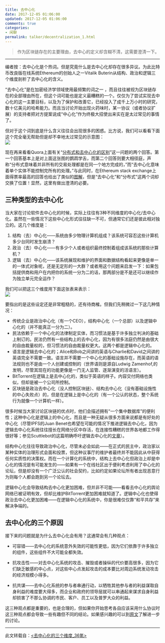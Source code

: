 ```yaml
---
title: 去中心化
date: 2017-12-05 01:06:00
updated: 2017-12-05 01:06:00
comments: true
categories: 
- 闲聊
permalink: talker/decentralization_1.html    
---
```


>作为区块链存在的主要理由，去中心的定义却含糊不清，这需要澄清一下。

---

编者按：去中心化是个热词。但是究竟什么是去中心化却存在很多异议。为此比特币改良版在线系统Ethereum的创始人之一Vitalik Buterin从结构、政治和逻辑三个维度剖析了去中心化的含义。  
  
“去中心化”是在加密经济学领域使用最频繁的词之一 ，而且往往被视为区块链存在的全部理由所在，但这个词可能也是定义最糟糕的一个。仅仅为了尝试实现去中心化的这一主要目标，以及为了保护和改善它，已经投入了成千上万小时的研究，数十亿美元的哈希能力。而且当讨论开始出现火药味时，某一协议（或者协议扩展）的支持者把对方提案说成“中心化”作为终极大招使出来实在是太过常见的事情了。  
  
但对于这个词到底是什么含义往往会出现很多的困惑。比方说，我们可以看看下面这个完全毫无帮助但是却不幸地太过常见的示意图：  
![][1]  
  
现在再来看看Quora上面有关“[分布式和去中心化的区别][i_1]”这一问题的两个回答。第一个回答基本上是对上面这张图的鹦鹉学舌，而第二个回答则要大相径庭，声称“分布式意味着并非所有的交易处理都是在同一个地方完成的，”而“去中心化意味着单个实体不能控制完所有的处理。”与此同时，在Ethereum stack exchange上面得票率最高的回答也给出了类似的[图解][i_2]，但是“去中心化”和“分布式”这两个词却交换了位置！显然，这里有做出澄清的必要。

## 三种类型的去中心化

当大家在讨论软件去中心化的时候，实际上往往有3种不同维度的中心化/去中心化。虽然在一些情况下这些中心化形式往往缺一不可，但通常它们还是彼此相对独立的。这几个维度是：  
1. 结构（去）中心化——系统由多少物理计算机组成？该系统可容忍这些计算机多少台同时发生崩溃？
2. 政治（去）中心化——有多少个人或者组织最终控制着组成该系统的那些计算机？
3. 逻辑（去）中心化——该系统展现和维护的界面和数据结构看起来更像是单一的一体式对象呢，还是无定形的一大群？或者用这个问题来启发一下：如果包括提供商和用户在内把你的系统一分为二的话，那两部分是不是还可以继续作为独立单元完全运作？
  
我们可以把这三个维度用下面这张表来表示：  
![][2]  
  
要指出的是这些设定还是非常粗糙的，还有待商榷。但我们先稍微过一下这几种情况：  
* 传统企业是政治中心化（有一个CEO），结构中心化（一个总部）以及逻辑中心化的（并不能真正一分为二）。
* 民法依赖于一个中心化的法律制定实体，而习惯法是基于许多独立判决的基础上制订的。民法仍然有一些结构上的去中心化，因为有很多法庭仍然是由很大的自由裁量权的，但习惯法的自由裁量权更大。这两个都是逻辑中心化的。
* 语言是逻辑去中心化的；Alice和Bob之间讲的英语与Charlie和David之间讲的英语完全不需要一致。语言并不需要一个中心化的基础设施存在，而英语的语法规则也不是由一个人创建或控制的（世界语则是源自Ludwig Zamenhof,的发明，尽管其现在的功能更像是一门无人监管、逐渐演变的活语言）。
* BitTorrent在逻辑上是去中心化的，类似于英语的样子。内容交付网络也类似，但却是被一个公司所控制。
* 区块链是政治去中心化（没人控制区块链）、结构去中心化（没有基础设施性的中心失败点）的，但是在逻辑上是中心化的（有一个公认的状态，整个系统行为就像一个计算机一样）。  
  
很多时候当大家讨论区块链的优点时，他们会描述拥有“一个集中数据库”的便利性；这种中心化是逻辑上的中心化，而且是一种无疑从很多方面来说都是有好处的中心化（尽管IPFS的Juan Benet也希望在可能的情况下推进逻辑去中心化，因为逻辑去中心化系统往往擅长在网络分区中存活，在连接性糟糕的世界各地都工作得很好等；参见Scuttlebot的这篇明确呼吁逻辑去中心化的[文章][i_3]）。  
  
结构中心化往往导致政治中心化，尽管未必会如此——在正式的民主中，政治家以某种实体的治理形式会面和投票，但这种议事厅的维护者最终并不能因此从中获得任何实质性的决策权。而在一个计算化的系统中，结构上去中心化但政治上却是中心化的情况是有可能发生的——如果有一个在线社区出于便利考虑利用了中心化的论坛，但是却没有一个广泛公认的社会契约，比如约定如果论坛所有者出现恶意行为则每个人都会跑到另一个论坛去。  
  
逻辑中心化会导致结构去中心化更加困难，但并非不可能——看看去中心化的舆论网络已被证明有效，但却比维护BitTorrent更加困难就知道了。逻辑中心化也使得政治去中心化更加困难——在逻辑中心化的系统中，你是很难仅仅靠“和平共存”来解决争端的。

## 去中心化的三个原因

接下来的问题就是为什么去中心化会有用？这通常会有几种观点：  
* 可容错——去中心化的系统意外失效的可能性更低，因为它们依靠于许多独立的组件，这些组件不大可能全都失效。
* 抗攻击性——对去中心化系统的攻击、摧毁或者操纵的代价要高很多，因为它们缺乏敏感的中心点，对这些中心点发起攻击的成本要比对周边系统发动攻击的经济规模小得多。

* 抗共谋——去中心化系统的参与者串通行动，以牺牲其他参与者的利益谋取自身利益的难度要大得多，而企业和政府的领导层就可以串通起来谋求自身利益却损害了不那么协调的市民、客户、员工以及普罗大众的利益。

这三种观点都是重要的，也是合理的，但如果你开始思考各自应该采用什么协议时这三种观点都会导致一些有趣但不同的结论。如果感兴趣的可以到[原文][i_4]了解进一步的讨论。

---

此文转载自：[<去中心化的三个维度_36氪>][i_5]


[1]: http://leran2deeplearnjavawebtech.oss-cn-beijing.aliyuncs.com/learn/reprint/zz_1_1.png
[2]: http://leran2deeplearnjavawebtech.oss-cn-beijing.aliyuncs.com/learn/reprint/zz_1_2.png
[i_1]: https://www.quora.com/Whats-the-difference-between-distributed-and-decentralized-in-Bitcoin-land
[i_2]: https://ethereum.stackexchange.com/questions/7812/question-on-the-terms-distributed-and-decentralised
[i_3]: http://scuttlebot.io/more/articles/design-challenge-avoid-centralization-and-singletons.html
[i_4]: https://medium.com/@VitalikButerin/the-meaning-of-decentralization-a0c92b76a274
[i_5]: https://36kr.com/p/5063699.html